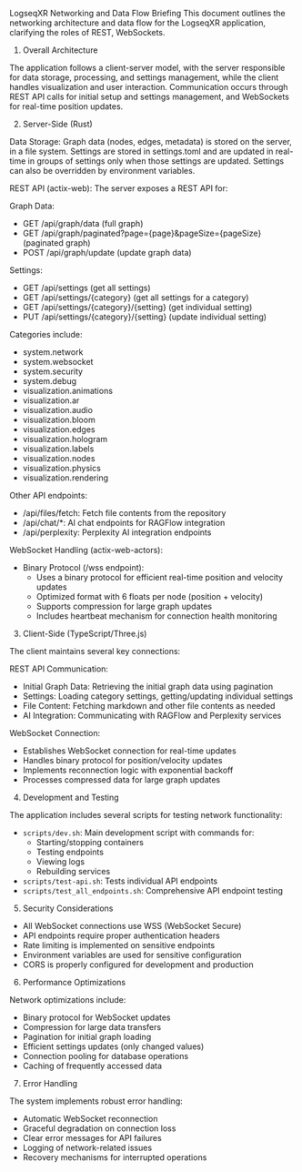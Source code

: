 LogseqXR Networking and Data Flow Briefing
This document outlines the networking architecture and data flow for the LogseqXR application, clarifying the roles of REST, WebSockets.

1. Overall Architecture

The application follows a client-server model, with the server responsible for data storage, processing, and settings management, while the client handles visualization and user interaction. Communication occurs through REST API calls for initial setup and settings management, and WebSockets for real-time position updates. 

2. Server-Side (Rust)

Data Storage: Graph data (nodes, edges, metadata) is stored on the server, in a file system. Settings are stored in settings.toml and are updated in real-time in groups of settings only when those settings are updated. Settings can also be overridden by environment variables.

REST API (actix-web): The server exposes a REST API for:

Graph Data: 
- GET /api/graph/data (full graph)
- GET /api/graph/paginated?page={page}&pageSize={pageSize} (paginated graph)
- POST /api/graph/update (update graph data)

Settings: 
- GET /api/settings (get all settings)
- GET /api/settings/{category} (get all settings for a category)
- GET /api/settings/{category}/{setting} (get individual setting)
- PUT /api/settings/{category}/{setting} (update individual setting)

Categories include:
- system.network
- system.websocket
- system.security
- system.debug
- visualization.animations
- visualization.ar
- visualization.audio
- visualization.bloom
- visualization.edges
- visualization.hologram
- visualization.labels
- visualization.nodes
- visualization.physics
- visualization.rendering

Other API endpoints: 
- /api/files/fetch: Fetch file contents from the repository
- /api/chat/*: AI chat endpoints for RAGFlow integration
- /api/perplexity: Perplexity AI integration endpoints

WebSocket Handling (actix-web-actors): 
- Binary Protocol (/wss endpoint): 
  - Uses a binary protocol for efficient real-time position and velocity updates
  - Optimized format with 6 floats per node (position + velocity)
  - Supports compression for large graph updates
  - Includes heartbeat mechanism for connection health monitoring

3. Client-Side (TypeScript/Three.js)

The client maintains several key connections:

REST API Communication:
- Initial Graph Data: Retrieving the initial graph data using pagination
- Settings: Loading category settings, getting/updating individual settings
- File Content: Fetching markdown and other file contents as needed
- AI Integration: Communicating with RAGFlow and Perplexity services

WebSocket Connection:
- Establishes WebSocket connection for real-time updates
- Handles binary protocol for position/velocity updates
- Implements reconnection logic with exponential backoff
- Processes compressed data for large graph updates

4. Development and Testing

The application includes several scripts for testing network functionality:
- `scripts/dev.sh`: Main development script with commands for:
  - Starting/stopping containers
  - Testing endpoints
  - Viewing logs
  - Rebuilding services
- `scripts/test-api.sh`: Tests individual API endpoints
- `scripts/test_all_endpoints.sh`: Comprehensive API endpoint testing

5. Security Considerations

- All WebSocket connections use WSS (WebSocket Secure)
- API endpoints require proper authentication headers
- Rate limiting is implemented on sensitive endpoints
- Environment variables are used for sensitive configuration
- CORS is properly configured for development and production

6. Performance Optimizations

Network optimizations include:
- Binary protocol for WebSocket updates
- Compression for large data transfers
- Pagination for initial graph loading
- Efficient settings updates (only changed values)
- Connection pooling for database operations
- Caching of frequently accessed data

7. Error Handling

The system implements robust error handling:
- Automatic WebSocket reconnection
- Graceful degradation on connection loss
- Clear error messages for API failures
- Logging of network-related issues
- Recovery mechanisms for interrupted operations